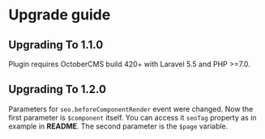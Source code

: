 # Upgrade guide

## Upgrading To 1.1.0

Plugin requires OctoberCMS build 420+ with Laravel 5.5 and PHP >=7.0.

## Upgrading To 1.2.0

Parameters for `seo.beforeComponentRender` event were changed. Now the first parameter is `$component` itself. You can access it `seoTag` property as in example in **README**. The second parameter is the `$page` variable.